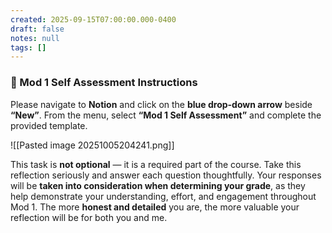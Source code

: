 ```yaml
---
created: 2025-09-15T07:00:00.000-0400
draft: false
notes: null
tags: []
---
```


### 🧠 Mod 1 Self Assessment Instructions

Please navigate to **Notion** and click on the **blue drop-down arrow** beside **“New”**. From the menu, select **“Mod 1 Self Assessment”** and complete the provided template.  

![[Pasted image 20251005204241.png]]

This task is **not optional** — it is a required part of the course. Take this reflection seriously and answer each question thoughtfully. Your responses will be **taken into consideration when determining your grade**, as they help demonstrate your understanding, effort, and engagement throughout Mod 1. The more **honest and detailed** you are, the more valuable your reflection will be for both you and me.